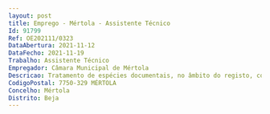 ```yaml
--- 
layout: post
title: Emprego - Mértola - Assistente Técnico
Id: 91799
Ref: OE202111/0323
DataAbertura: 2021-11-12
DataFecho: 2021-11-19
Trabalho: Assistente Técnico
Empregador: Câmara Municipal de Mértola
Descricao: Tratamento de espécies documentais, no âmbito do registo, cotação, catalogação e armazenamento  atendimento do público  organização das espécies em livre acesso  participação nas ações de dinamização do hábito de leitura.
CodigoPostal: 7750-329 MÉRTOLA
Concelho: Mértola
Distrito: Beja
--- 
```

